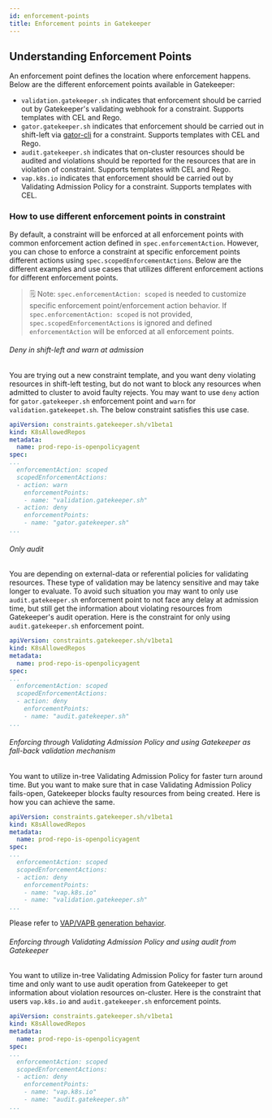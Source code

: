 ```yaml
---
id: enforcement-points
title: Enforcement points in Gatekeeper
---
```


## Understanding Enforcement Points

An enforcement point defines the location where enforcement happens. Below are the different enforcement points available in Gatekeeper:

- `validation.gatekeeper.sh` indicates that enforcement should be carried out by Gatekeeper's validating webhook for a constraint. Supports templates with CEL and Rego.
- `gator.gatekeeper.sh` indicates that enforcement should be carried out in shift-left via [gator-cli](gator.md) for a constraint. Supports templates with CEL and Rego.
- `audit.gatekeeper.sh` indicates that on-cluster resources should be audited and violations should be reported for the resources that are in violation of constraint. Supports templates with CEL and Rego.
- `vap.k8s.io` indicates that enforcement should be carried out by Validating Admission Policy for a constraint. Supports templates with CEL.

### How to use different enforcement points in constraint

By default, a constraint will be enforced at all enforcement points with common enforcement action defined in `spec.enforcementAction`. However, you can chose to enforce a constraint at specific enforcement points different actions using `spec.scopedEnforcementActions`. Below are the different examples and use cases that utilizes different enforcement actions for different enforcement points.

> 🗒️ Note: `spec.enforcementAction: scoped` is needed to customize specific enforcement point/enforcement action behavior. If `spec.enforcementAction: scoped` is not provided, `spec.scopedEnforcementActions` is ignored and defined `enforcementAction` will be enforced at all enforcement points.

###### Deny in shift-left and warn at admission

You are trying out a new constraint template, and you want deny violating resources in shift-left testing, but do not want to block any resources when admitted to cluster to avoid faulty rejects. You may want to use `deny` action for `gator.gatekeeper.sh` enforcement point and `warn` for `validation.gatekeepet.sh`. The below constraint satisfies this use case.

```yaml
apiVersion: constraints.gatekeeper.sh/v1beta1
kind: K8sAllowedRepos
metadata:
  name: prod-repo-is-openpolicyagent
spec:
...
  enforcementAction: scoped
  scopedEnforcementActions:
  - action: warn
    enforcementPoints:
    - name: "validation.gatekeeper.sh"
  - action: deny
    enforcementPoints:
    - name: "gator.gatekeeper.sh"
...
```

###### Only audit

You are depending on external-data or referential policies for validating resources. These type of validation may be latency sensitive and may take longer to evaluate. To avoid such situation you may want to only use `audit.gatekeeper.sh` enforcement point to not face any delay at admission time, but still get the information about violating resources from Gatekeeper's audit operation. Here is the constraint for only using `audit.gatekeeper.sh` enforcement point.

```yaml
apiVersion: constraints.gatekeeper.sh/v1beta1
kind: K8sAllowedRepos
metadata:
  name: prod-repo-is-openpolicyagent
spec:
...
  enforcementAction: scoped
  scopedEnforcementActions:
  - action: deny
    enforcementPoints:
    - name: "audit.gatekeeper.sh"
...
```

###### Enforcing through Validating Admission Policy and using Gatekeeper as fall-back validation mechanism

You want to utilize in-tree Validating Admission Policy for faster turn around time. But you want to make sure that in case Validating Admission Policy fails-open, Gatekeeper blocks faulty resources from being created. Here is how you can achieve the same.

```yaml
apiVersion: constraints.gatekeeper.sh/v1beta1
kind: K8sAllowedRepos
metadata:
  name: prod-repo-is-openpolicyagent
spec:
...
  enforcementAction: scoped
  scopedEnforcementActions:
  - action: deny
    enforcementPoints:
    - name: "vap.k8s.io"
    - name: "validation.gatekeeper.sh"
...
```

Please refer to [VAP/VAPB generation behavior](validating-admission-policy.md#policy-updates-to-generate-validating-admission-policy-resources).

###### Enforcing through Validating Admission Policy and using audit from Gatekeeper

You want to utilize in-tree Validating Admission Policy for faster turn around time and only want to use audit operation from Gatekeeper to get information about violation resources on-cluster. Here is the constraint that users `vap.k8s.io` and `audit.gatekeeper.sh` enforcement points.

```yaml
apiVersion: constraints.gatekeeper.sh/v1beta1
kind: K8sAllowedRepos
metadata:
  name: prod-repo-is-openpolicyagent
spec:
...
  enforcementAction: scoped
  scopedEnforcementActions:
  - action: deny
    enforcementPoints:
    - name: "vap.k8s.io"
    - name: "audit.gatekeeper.sh"
...
```
